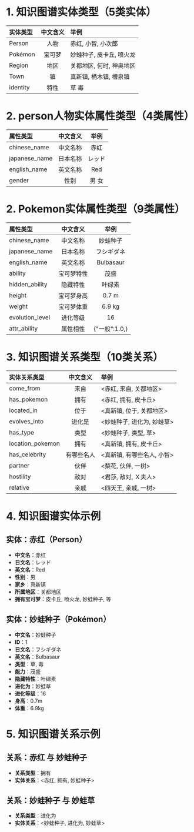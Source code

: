 # 1. 知识图谱实体类型（5类实体）

| 实体类型    |   中文含义   | 举例                  |
| :---------  | :----------: |:--------------------|
| Person      |   人物       | 赤红, 小智, 小次郎         |  
| Pokémon     |   宝可梦     | 妙蛙种子, 皮卡丘, 喷火龙      |  
| Region      |   地区       | 关都地区, 何时, 神奥地区      | 
| Town        |   镇         | 真新镇, 桶木镇, 槽泉镇       | 
| identity        |   特性         |   草 毒     | 
                   

# 2. person人物实体属性类型（4类属性）

| 属性类型      | 中文含义  |   举例   |
| :------------ |:-----:|:------:|
| chinese_name          | 中文名称  |   赤红   |
| japanese_name          | 日本名称  |  レッド   |
| english_name          | 英文名称  |  Red   |
| gender       |  性别   |  男 女   |

# 2. Pokemon实体属性类型（9类属性）

| 属性类型            | 中文含义  |      举例     |
|:----------------|:-----:|:-----------:|
| chinese_name    | 中文名称  |     妙蛙种子    |
| japanese_name   | 日本名称  |    フシギダネ    |
| english_name    | 英文名称  |  Bulbasaur  |
| ability         | 宝可梦特性 |      茂盛     |
| hidden_ability  | 隐藏特性  |     叶绿素     |
| height          | 宝可梦身高 |    0.7 m    |
| weight          | 宝可梦体重 |    6.9 kg   |
| evolution_level | 进化等级  |      16     |
| attr_ability    | 属性相性  | {"一般“:1.0,} |


# 3. 知识图谱关系类型（10类关系）

| 实体关系类型           | 中文含义  | 举例               |
|:-----------------|:-----:|:-----------------|
| come_from        |  来自   | <赤红, 来自, 关都地区>   |    
| has_pokemon      |  拥有   | <赤红, 拥有, 皮卡丘>    |   
| located_in       |  位于   | <真新镇, 位于, 关都地区>  | 
| evolves_into     |  进化是  | <妙蛙种子, 进化为, 妙蛙草> | 
| has_type         |  类型   | <妙蛙种子, 类型, 草>    | 
| location_pokemon |  拥有   | <真新镇, 拥有, 皮卡丘>   | 
| has_celebrity    | 有哪些名人 | <真新镇, 有哪些名人, 小智> | 
| partner          |  伙伴   | <梨花, 伙伴, 一树>     |  
| hostility        |  敌对   | <君莎, 敌对, Ｘ夫人>    | 
| relative         |  亲戚   | <四天王, 亲戚, 一树>     |  
 




# 4. 知识图谱实体示例

## 实体：赤红（Person）
- **中文名**：赤红
- **日文名**：レッド
- **英文名**：Red
- **性别**：男
- **家乡**：真新镇
- **所属地区**：关都地区
- **拥有宝可梦**：皮卡丘, 喷火龙, 妙蛙种子, 等

## 实体：妙蛙种子（Pokémon）
- **中文名**：妙蛙种子
- **ID**：1
- **日文名**：フシギダネ
- **英文名**：Bulbasaur
- **类型**：草, 毒
- **能力**：茂盛
- **隐藏特性**：叶绿素
- **进化为**：妙蛙草
- **进化等级**：16
- **身高**：0.7m
- **体重**：6.9kg

# 5. 知识图谱关系示例

## 关系：赤红 与 妙蛙种子
- **关系类型**：拥有
- **实体关系**：<赤红, 拥有, 妙蛙种子>

## 关系：妙蛙种子 与 妙蛙草
- **关系类型**：进化为
- **实体关系**：<妙蛙种子, 进化为, 妙蛙草>
